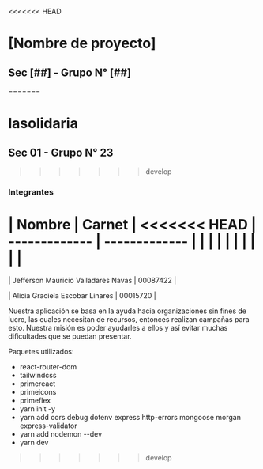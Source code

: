 <<<<<<< HEAD
# [Nombre de proyecto]

## Sec [##] - Grupo N° [##]
=======
# lasolidaria

## Sec 01 - Grupo N° 23
>>>>>>> develop

### Integrantes

| Nombre        | Carnet        |
<<<<<<< HEAD
| ------------- | ------------- |
|               |               |
|               |               |
|               |               |
=======

| Jefferson Mauricio Valladares Navas | 00087422 |

| Alicia Graciela Escobar Linares | 00015720 |

Nuestra aplicación se basa en la ayuda hacia organizaciones sin fines de lucro, las cuales
necesitan de recursos, entonces realizan campañas para esto. Nuestra misión es poder ayudarles a ellos y así evitar muchas dificultades que se puedan presentar.


Paquetes utilizados:

- react-router-dom
- tailwindcss
- primereact
- primeicons
- primeflex
- yarn init -y
- yarn add cors debug dotenv express http-errors mongoose morgan express-validator
- yarn add nodemon --dev
- yarn dev
>>>>>>> develop
